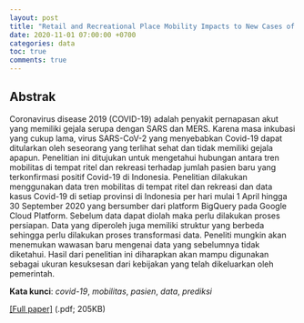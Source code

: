 ```yaml
---
layout: post
title: "Retail and Recreational Place Mobility Impacts to New Cases of Covid-19 in Indonesia"
date: 2020-11-01 07:00:00 +0700
categories: data
toc: true
comments: true
---
```

## Abstrak
Coronavirus disease 2019 (COVID-19) adalah penyakit pernapasan akut yang memiliki gejala serupa dengan SARS dan MERS. Karena masa inkubasi yang cukup lama, virus SARS-CoV-2 yang menyebabkan Covid-19 dapat ditularkan oleh seseorang yang terlihat sehat dan tidak memiliki gejala apapun. Penelitian ini ditujukan untuk mengetahui hubungan antara tren mobilitas di tempat ritel dan rekreasi terhadap jumlah pasien baru yang terkonfirmasi positif Covid-19 di Indonesia. Penelitian dilakukan menggunakan data tren mobilitas di tempat ritel dan rekreasi dan data kasus Covid-19 di setiap provinsi di Indonesia per hari mulai 1 April hingga 30 September 2020 yang bersumber dari platform BigQuery pada Google Cloud Platform. Sebelum data dapat diolah maka perlu dilakukan proses persiapan. Data yang diperoleh juga memiliki struktur yang berbeda sehingga perlu dilakukan proses transformasi data. Peneliti mungkin akan menemukan wawasan baru mengenai data yang sebelumnya tidak diketahui. Hasil dari penelitian ini diharapkan akan mampu digunakan sebagai ukuran kesuksesan dari kebijakan yang telah dikeluarkan oleh pemerintah.

**Kata kunci**: *covid-19*, *mobilitas*, *pasien*, *data*, *prediksi*

[\[Full paper\]][pdf-link] (.pdf; 205KB)

[pdf-link]: https://storage.googleapis.com/dionricky-static/Pengaruh%20Tren%20Mobilitas%20di%20Tempat%20Ritel%20dan%20Rekreasi%20Terhadap%20Jumlah%20Pasien%20Baru%20yang%20Terkonfirmasi%20Positif%20Covid-19%20di%20Indonesia.pdf
